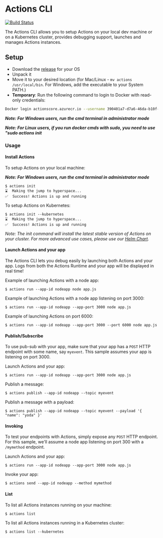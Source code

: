 # Actions CLI

[![Build Status](https://dev.azure.com/azure-octo/Actions/_apis/build/status/builds/cli%20build?branchName=master)](https://dev.azure.com/azure-octo/Actions/_build/latest?definitionId=6&branchName=master)

The Actions CLI allows you to setup Actions on your local dev machine or on a Kubernetes cluster, provides debugging support, launches and manages Actions instances.

## Setup

* Download the [release](https://github.com/actionscore/cli/releases) for your OS
* Unpack it
* Move it to your desired location (for Mac/Linux - ```mv actions /usr/local/bin```. For Windows, add the executable to your System PATH.)
* **Temporary**: Run the following command to login to Docker with read-only credentials:

```bash
Docker login actionscore.azurecr.io --username 390401a7-d7a6-46da-b10f-3ceff7a1cdd5 --password 485b3522-59bb-4152-8938-ca8b90108af6
```

__*Note: For Windows users, run the cmd terminal in administrator mode*__

__*Note: For Linux users, if you run docker cmds with sudo, yuu need to use "sudo actions init*__



### Usage

#### Install Actions

To setup Actions on your local machine:

__*Note: For Windows users, run the cmd terminal in administrator mode*__

```
$ actions init
⌛  Making the jump to hyperspace...
✅  Success! Actions is up and running
```

To setup Actions on Kubernetes:

```
$ actions init --kubernetes
⌛  Making the jump to hyperspace...
✅  Success! Actions is up and running
```

*Note: The init command will install the latest stable version of Actions on your cluster. For more advanced use cases, please use our [Helm Chart](https://github.com/actionscore/actions/tree/master/charts/actions-operator).*

#### Launch Actions and your app

The Actions CLI lets you debug easily by launching both Actions and your app.
Logs from both the Actions Runtime and your app will be displayed in real time!

Example of launching Actions with a node app:

```
$ actions run --app-id nodeapp node app.js
```

Example of launching Actions with a node app listening on port 3000:

```
$ actions run --app-id nodeapp --app-port 3000 node app.js
```

Example of launching Actions on port 6000:

```
$ actions run --app-id nodeapp --app-port 3000 --port 6000 node app.js
```

#### Publish/Subscribe

To use pub-sub with your app, make sure that your app has a ```POST``` HTTP endpoint with some name, say ```myevent```.
This sample assumes your app is listening on port 3000.

Launch Actions and your app:

```
$ actions run --app-id nodeapp --app-port 3000 node app.js
```

Publish a message:

```
$ actions publish --app-id nodeapp --topic myevent
```

Publish a message with a payload:

```
$ actions publish --app-id nodeapp --topic myevent --payload '{ "name": "yoda" }'
```

#### Invoking

To test your endpoints with Actions, simply expose any ```POST``` HTTP endpoint.
For this sample, we'll assume a node app listening on port 300 with a ```/mymethod``` endpoint.

Launch Actions and your app:

```
$ actions run --app-id nodeapp --app-port 3000 node app.js
```

Invoke your app:

```
$ actions send --app-id nodeapp --method mymethod
```

#### List

To list all Actions instances running on your machine:

```
$ actions list
```

To list all Actions instances running in a Kubernetes cluster:

```
$ actions list --kubernetes
```
